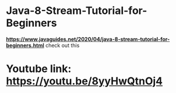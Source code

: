 # Java-8-Stream-Tutorial-for-Beginners
**https://www.javaguides.net/2020/04/java-8-stream-tutorial-for-beginners.html** check out this 


# Youtube link: https://youtu.be/8yyHwQtnOj4
